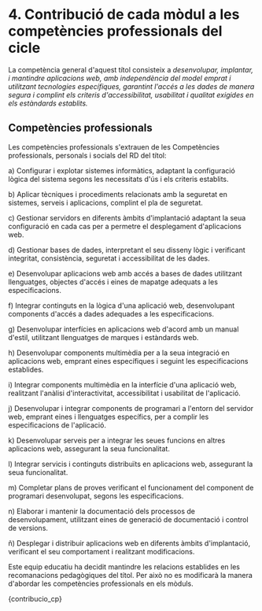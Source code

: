 # 4. Contribució de cada mòdul a les competències professionals del cicle

<!-- Per  a  la  coordinació  del  treball  educatiu,  és  necessari  monitorar  la  manera  com  cada mòdul contribuïx en el desenrotllament de les competències professionals. Això permetrà tindre una idea global de l'organització curricular i ens permetrà, en un nivell més avançat de programació, identificar resultats d'aprenentatge (d'ara en avant RA) clau el desenrotllament dels quals hàgem d'abordar en el nostre mòdul professional.  
Per  a  arribar  a  este  nivell  de  concreció,  proposem  estructurar  una  taula  que  relacione els mòduls amb les competències professionals. L'associació s'establirà segons les orientacions pedagògiques del mateix reial decret que establix el títol i el debatrà l'equip educatiu que hauria de poder realitzar ajustos si ho considera necessari. -->

La competència general d'aquest títol consisteix a *desenvolupar, implantar, i mantindre aplicacions web, amb independència del model emprat i utilitzant tecnologies específiques, garantint l'accés a les dades de manera segura i complint els criteris d'accessibilitat, usabilitat i qualitat exigides en els estàndards establits.*

## Competències professionals

Les competències professionals s'extrauen de les Competències professionals, personals i socials del RD del títol:

<!-- PER A DAM

* **a)** Configurar i explotar sistemes informàtics, adaptant la configuració lògica del sistema segons les necessitats d'ús i els criteris establerts.
* **b)** Aplicar tècniques i procediments relacionats amb la seguretat en sistemes, serveis i aplicacions, complint el pla de seguretat.
* **c)** Gestionar bases de dades, interpretant-ne el disseny lògic i verificant integritat, consistència, seguretat i accessibilitat de les dades.
* **d)** Gestionar entorns de desenvolupament adaptant-ne la configuració en cada cas per permetre el desenvolupament i desplegament d'aplicacions.
* **e)** Desenvolupar aplicacions multiplataforma amb accés a bases de dades utilitzant llenguatges, llibreries i eines adequats a les especificacions.
* **f)** Desenvolupar aplicacions implementant un sistema complet de formularis i informes que permetin gestionar de forma integral la informació emmagatzemada.
* **g)** Integrar continguts gràfics i components multimèdia en aplicacions multiplataforma, emprant eines específiques i complint els requeriments establerts.
* **h)** Desenvolupar interfícies gràfiques d'usuari interactius i amb la usabilitat adequada, emprant components visuals estàndard o implementant components visuals específics.
* **i)** Participar en el desenvolupament de jocs i aplicacions en l'àmbit de l'entreteniment i l'educació emprant tècniques, motors i entorns de desenvolupament específics.
* **j)** Desenvolupar aplicacions per a telèfons mòbils, tauletes i altres dispositius intel·ligents emprant tècniques i entorns de desenvolupament específics.
* **k)** Crear ajudes generals i sensibles al context, emprant eines específiques i integrant-les en les aplicacions corresponents.
* **l)** Crear tutorials, manuals dusuari, dinstal·lació, de configuració i dadministració, emprant eines específiques.
* **m)** Empaquetar aplicacions per a la seva distribució preparant paquets autoinstal·lables amb assistents incorporats.
* **n)** Desenvolupar aplicacions multiprocés i multifil emprant llibreries i tècniques de programació específiques.
* **ñ)** Desenvolupar aplicacions capaces d'oferir serveis en xarxa emprant mecanismes de comunicació.
* **o)** Participar en la implantació de sistemes ERP-CRM avaluant la utilitat de cadascun dels seus mòduls.
* **p)** Gestionar la informació emmagatzemada en sistemes ERP-CRM garantint-ne la integritat.
* **q)** Desenvolupar components personalitzats per a un sistema ERP-CRM atenent els requeriments.
* **r)** Realitzar plans de proves verificant el funcionament dels components programari desenvolupats, segons les especificacions.
* **s)** Desplegar i distribuir aplicacions en diferents àmbits d'implantació verificant-ne el comportament i realitzant les modificacions necessàries.

-->

a) Configurar i explotar sistemes informàtics, adaptant la configuració lògica del sistema segons les necessitats d'ús i els criteris establits.

b) Aplicar tècniques i procediments relacionats amb la seguretat en sistemes, serveis i aplicacions, complint el pla de seguretat.

c) Gestionar servidors en diferents àmbits d'implantació adaptant la seua configuració en cada cas per a permetre el desplegament d'aplicacions web.

d) Gestionar bases de dades, interpretant el seu disseny lògic i verificant integritat, consistència, seguretat i accessibilitat de les dades.

e) Desenvolupar aplicacions web amb accés a bases de dades utilitzant llenguatges, objectes d'accés i eines de mapatge adequats a les especificacions.

f) Integrar continguts en la lògica d'una aplicació web, desenvolupant components d'accés a dades adequades a les especificacions.

g) Desenvolupar interfícies en aplicacions web d'acord amb un manual d'estil, utilitzant llenguatges de marques i estàndards web.

h) Desenvolupar components multimèdia per a la seua integració en aplicacions web, emprant eines específiques i seguint les especificacions establides.

i) Integrar components multimèdia en la interfície d'una aplicació web, realitzant l'anàlisi d'interactivitat, accessibilitat i usabilitat de l'aplicació.

j) Desenvolupar i integrar components de programari a l'entorn del servidor web, emprant eines i llenguatges específics, per a complir les especificacions de l'aplicació.

k) Desenvolupar serveis per a integrar les seues funcions en altres aplicacions web, assegurant la seua funcionalitat.

l) Integrar servicis i continguts distribuïts en aplicacions web, assegurant la seua funcionalitat.

m) Completar plans de proves verificant el funcionament del component de programari desenvolupat, segons les especificacions.

n) Elaborar i mantenir la documentació dels processos de desenvolupament, utilitzant eines de generació de documentació i control de versions.

ñ) Desplegar i distribuir aplicacions web en diferents àmbits d'implantació, verificant el seu comportament i realitzant modificacions.

<!-- PER A ASIX 

1. Administrar sistemes operatius de servidor, instal·lant i configurant el programari, en condicions de qualitat per a assegurar el funcionament del sistema.
2. Administrar serveis de xarxa (web, missatgeria electrònica i transferència d'arxius, entre altres) instal·lant i configurant el programari, en condicions de qualitat.
3. Administrar aplicacions instal·lant i configurant el programari, en condicions de qualitat per a respondre a les necessitats de l'organització.
4. Implantar i gestionar bases de dades instal·lant i administrant el programari de gestió en condicions de qualitat, segons les característiques de l'explotació.
5. Optimitzar el rendiment del sistema configurant el dispositiu hardware d'acord amb els requisits de funcionament.
6. Avaluar el rendiment del dispositiu hardware identificant possibilitats de millores segons les necessitats de funcionament.
7. Determinar la infraestructura de xarxes telemàtiques elaborant esquemes i seleccionant equips i elements.
8. Integrar equips de comunicacions en infraestructures de xarxes telemàtiques, determinant la configuració per a assegurar la seua connectivitat.
9. Implementar solucions d'alta disponibilitat, analitzant les diferents opcions del mercat, per a protegir i recuperar el sistema davant situacions imprevistes.
10. Supervisar la seguretat física segons especificacions del fabricant i el pla de seguretat per a evitar interrupcions en la prestació de serveis del sistema.
11. Assegurar el sistema i les dades segons les necessitats d'ús i les condicions de seguretat establides per a previndre fallades i atacs externs.
12. Administrar usuaris d'acord amb les especificacions d'explotació per a garantir els accessos i la disponibilitat dels recursos del sistema.
13. Diagnosticar les disfuncions del sistema i adoptar les mesures correctives per a restablir la seua funcionalitat.
14. Gestionar i/o realitzar el manteniment dels recursos de la seua àrea (programant i verificant el seu compliment), en funció de les càrregues de treball i el pla de manteniment.

-->

<!-- 

Per a SMX

a) Determinar la logística associada a les operacions d'instal·lació, configuració i manteniment de sistemes microinformàtics, interpretant la documentació tècnica associada i organitzant els recursos necessaris.
b) Muntar i configurar ordinadors i perifèrics, assegurant el seu funcionament en condicions de qualitat i seguretat.
c) Instal·lar i configurar programari bàsic i d'aplicació, assegurant el seu funcionament en condicions de qualitat i seguretat.
d) Replantejar el cablejat i l'electrònica de xarxes locals en xicotets entorns i la seua connexió amb xarxes d'àrea extensa canalitzant a un nivell superior els supòsits que així ho requerisquen. 
e) Instal·lar i configurar xarxes locals cablejades, sense fils o mixtes i la seua connexió a xarxes públiques, assegurant el seu funcionament en condicions de qualitat i seguretat. 
f) Instal·lar, configurar i mantenir serveis multiusuari, aplicacions i dispositius compartits en un entorn de xarxa local, ateses les necessitats i requeriments especificats. 
g) Realitzar les proves funcionals en sistemes microinformàtics i xarxes locals, localitzant i diagnosticant disfuncions, per a comprovar i ajustar el seu funcionament. 
h) Mantindre sistemes microinformàtics i xarxes locals, substituint, actualitzant i ajustant els seus components, per a assegurar el rendiment del sistema en condicions de qualitat i seguretat. 
i) Executar procediments establits de recuperació de dades i aplicacions davant fallades i pèrdues de dades en el sistema, per a garantir la integritat i disponibilitat de la informació.
j) Elaborar documentació tècnica i administrativa del sistema, complint les normes i reglamentació del sector, per al seu manteniment i l'assistència al client.
k) Elaborar pressupostos de sistemes a mesura complint els requeriments del client. 
l) Assessorar i assistir al client, canalitzant a un nivell superior els supòsits que el requerisquen, per a trobar solucions adequades a les necessitats d'este.

-->

Este equip educatiu ha decidit mantindre les relacions establides en les recomanacions pedagògiques del títol. Per això no es modificarà la manera d'abordar les competències professionals en els mòduls.

{contribucio_cp}

